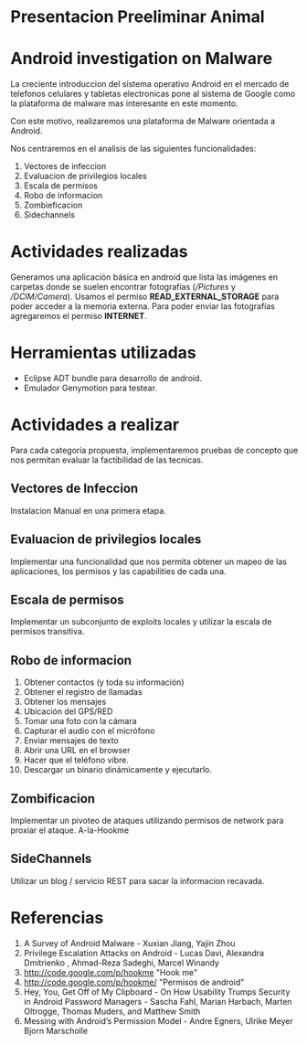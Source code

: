 Presentacion Preeliminar Animal
===============================

Android investigation on Malware
=================================

La creciente introduccion del sistema operativo Android en el mercado de telefonos celulares y tabletas electronicas pone al sistema de Google como la plataforma de malware mas interesante en este momento.

Con este motivo, realizaremos una plataforma de Malware orientada a Android.

Nos centraremos en el analisis de las siguientes funcionalidades:

 1. Vectores de infeccion
 2. Evaluacion de privilegios locales
 3. Escala de permisos
 4. Robo de informacion
 5. Zombieficacion
 6. Sidechannels


Actividades realizadas
======================

Generamos una aplicación básica en android que lista las imágenes en carpetas donde se suelen encontrar fotografías (_/Pictures_ y _/DCIM/Camera_). Usamos el permiso **READ_EXTERNAL_STORAGE** para poder acceder a la memoria externa. Para poder enviar las fotografías agregaremos el permiso **INTERNET**.

Herramientas utilizadas
=======================

* Eclipse ADT bundle para desarrollo de android.
* Emulador Genymotion para testear.

Actividades a realizar
=======================
Para cada categoria propuesta, implementaremos pruebas de concepto que nos permitan evaluar la factibilidad de las tecnicas.

Vectores de Infeccion
----------------------
Instalacion Manual en una primera etapa.

Evaluacion de privilegios locales
-------------------------------------------- 
Implementar una funcionalidad que nos permita obtener un mapeo de las aplicaciones, los permisos y las capabilities de cada una.

Escala de permisos
------------------ 
Implementar un subconjunto de exploits locales y utilizar la escala de permisos transitiva.

Robo de informacion
-------------------
 1. Obtener contactos (y toda su información) 
 1. Obtener el registro de llamadas 
 1. Obtener los mensajes 
 1. Ubicación del GPS/RED 
 1. Tomar una foto con la cámara 
 1. Capturar el audio con el micrófono 
 1. Enviar mensajes de texto 
 1. Abrir una URL en el browser 
 1. Hacer que el teléfono vibre.  
 1. Descargar un binario dinámicamente y ejecutarlo.  

Zombificacion
-------------- 
Implementar un pivoteo de ataques utilizando permisos de network para proxiar el ataque. A-la-Hookme


SideChannels
--------------- 
Utilizar un blog / servicio REST para sacar la informacion recavada.


Referencias
==============================
 1. A Survey of Android Malware - Xuxian Jiang, Yajin Zhou 
 1. Privilege Escalation Attacks on Android - Lucas Davi, Alexandra Dmitrienko , Ahmad-Reza Sadeghi, Marcel Winandy 
 1. http://code.google.com/p/hookme "Hook me" 
 1. http://code.google.com/p/hookme/ "Permisos de android" 
 1. Hey, You, Get Off of My Clipboard - On How Usability Trumps Security in Android Password Managers - Sascha Fahl, Marian Harbach, Marten Oltrogge, Thomas Muders, and Matthew Smith
 1. Messing with Android’s Permission Model - Andre Egners, Ulrike Meyer Bjorn Marscholle 
